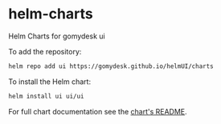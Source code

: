 # helm-charts

Helm Charts for gomydesk ui

To add the repository:

```bash
helm repo add ui https://gomydesk.github.io/helmUI/charts
```

To install the Helm chart:

```bash
helm install ui ui/ui
```

For full chart documentation see the [chart's README](charts/ui/README.md).
